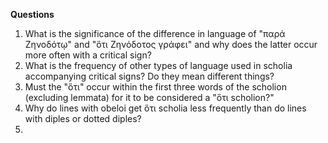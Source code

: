 **Questions**
1. What is the significance of the difference in language of "παρά Ζηνοδότῳ" and "ὅτι Ζηνόδοτος γράφει" and why does the latter occur more often with a critical sign?
2. What is the frequency of other types of language used in scholia accompanying critical signs? Do they mean different things?
3. Must the "ὅτι" occur within the first three words of the scholion (excluding lemmata) for it to be considered a "ὅτι scholion?"
4. Why do lines with obeloi get ὅτι scholia less frequently than do lines with diples or dotted diples?
5. 
